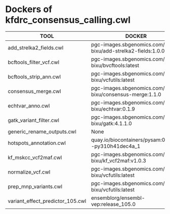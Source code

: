 # Dockers of kfdrc_consensus_calling.cwl

TOOL|DOCKER
-|-
add_strelka2_fields.cwl|pgc-images.sbgenomics.com/d3b-bixu/add-strelka2-fields:1.0.0
bcftools_filter_vcf.cwl|pgc-images.sbgenomics.com/d3b-bixu/bvcftools:latest
bcftools_strip_ann.cwl|pgc-images.sbgenomics.com/d3b-bixu/vcfutils:latest
consensus_merge.cwl|pgc-images.sbgenomics.com/d3b-bixu/consensus-merge:1.1.0
echtvar_anno.cwl|pgc-images.sbgenomics.com/d3b-bixu/echtvar:0.1.9
gatk_variant_filter.cwl|pgc-images.sbgenomics.com/d3b-bixu/gatk:4.1.1.0
generic_rename_outputs.cwl|None
hotspots_annotation.cwl|quay.io/biocontainers/pysam:0.21.0--py310h41dec4a_1
kf_mskcc_vcf2maf.cwl|pgc-images.sbgenomics.com/d3b-bixu/kf_vcf2maf:v1.0.3
normalize_vcf.cwl|pgc-images.sbgenomics.com/d3b-bixu/vcfutils:latest
prep_mnp_variants.cwl|pgc-images.sbgenomics.com/d3b-bixu/vcfutils:latest
variant_effect_predictor_105.cwl|ensemblorg/ensembl-vep:release_105.0
